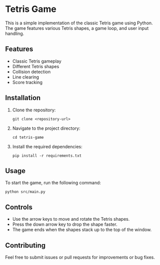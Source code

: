 # Tetris Game

This is a simple implementation of the classic Tetris game using Python. The game features various Tetris shapes, a game loop, and user input handling.

## Features

- Classic Tetris gameplay
- Different Tetris shapes
- Collision detection
- Line clearing
- Score tracking

## Installation

1. Clone the repository:
   ```
   git clone <repository-url>
   ```
2. Navigate to the project directory:
   ```
   cd tetris-game
   ```
3. Install the required dependencies:
   ```
   pip install -r requirements.txt
   ```

## Usage

To start the game, run the following command:
```
python src/main.py
```

## Controls

- Use the arrow keys to move and rotate the Tetris shapes.
- Press the down arrow key to drop the shape faster.
- The game ends when the shapes stack up to the top of the window.

## Contributing

Feel free to submit issues or pull requests for improvements or bug fixes.